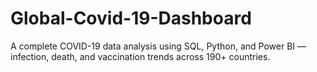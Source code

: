# Global-Covid-19-Dashboard
A complete COVID-19 data analysis using SQL, Python, and Power BI — infection, death, and vaccination trends across 190+ countries.
